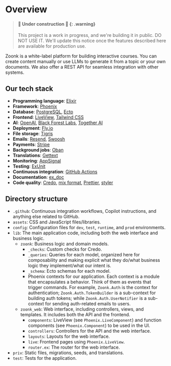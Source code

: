 # Overview

> #### 🚧 Under construction 🚧 {: .warning}
>
> This project is a work in progress, and we're building it in public. DO NOT USE IT.
> We'll update this notice once the features described here are available for production use.

Zoonk is a white-label platform for building interactive courses. You can create content manually or use LLMs to generate it from a topic or your own documents. We also offer a REST API for seamless integration with other systems.

## Our tech stack

- **Programming language**: [Elixir](https://elixir-lang.org/)
- **Framework**: [Phoenix](https://www.phoenixframework.org/)
- **Database**: [PostgreSQL](https://www.postgresql.org/), [Ecto](https://hexdocs.pm/ecto)
- **Frontend**: [LiveView](https://hexdocs.pm/phoenix_live_view), [Tailwind CSS](https://tailwindcss.com/)
- **AI**: [OpenAI](https://openai.com/), [Black Forest Labs](https://blackforestlabs.ai), [Together AI](https://together.ai/)
- **Deployment**: [Fly.io](https://fly.io/)
- **File storage**: [Tigris](https://tigrisdata.com/)
- **Emails**: [Resend](https://resend.com/), [Swoosh](https://hexdocs.pm/swoosh)
- **Payments**: [Stripe](https://stripe.com/)
- **Background jobs**: [Oban](https://hexdocs.pm/oban)
- **Translations**: [Gettext](https://hexdocs.pm/gettext)
- **Monitoring**: [AppSignal](https://www.appsignal.com/)
- **Testing**: [ExUnit](https://hexdocs.pm/ex_unit)
- **Continuous integration**: [GitHub Actions](https://docs.github.com/en/actions)
- **Documentation**: [ex_doc](https://hexdocs.pm/ex_doc)
- **Code quality**: [Credo](https://hexdocs.pm/credo), [mix format](https://hexdocs.pm/mix/Mix.Tasks.Format.html), [Prettier](https://prettier.io/), [styler](https://hexdocs.pm/styler)

## Directory structure

- `.github`: Continuous integration workflows, Copilot instructions, and anything else related to GitHub.
- `assets`: CSS and JavaScript files/libraries.
- `config`: Configuration files for `dev`, `test`, `runtime`, and `prod` environments.
- `lib`: The main application code, including both the web interface and business logic.
  - `zoonk`: Business logic and domain models.
    - `_checks`: Custom checks for Credo.
    - `_queries`: Queries for each model, organized here for composability and making explicit what they do/what business logic they implement/what our intent is.
    - `_schema`: Ecto schemas for each model.
    - Phoenix contexts for our application. Each context is a module that encapsulates a behavior. Think of them as events that trigger commands. For example, `Zoonk.Auth` is the context for authentication; `Zoonk.Auth.TokenBuilder` is a sub-context for building auth tokens; while `Zoonk.Auth.UserNotifier` is a sub-context for sending auth-related emails to users.
  - `zoonk_web`: Web interface, including controllers, views, and templates. It includes both the API and the frontend.
    - `components`: LiveView (see `Phoenix.LiveComponent`) and function components (see `Phoenix.Component`) to be used in the UI.
    - `controllers`: Controllers for the API and the web interface.
    - `layouts`: Layouts for the web interface.
    - `live`: Frontend pages using `Phoenix.LiveView`.
    - `router.ex`: The router for the web interface.
- `priv`: Static files, migrations, seeds, and translations.
- `test`: Tests for the application.
